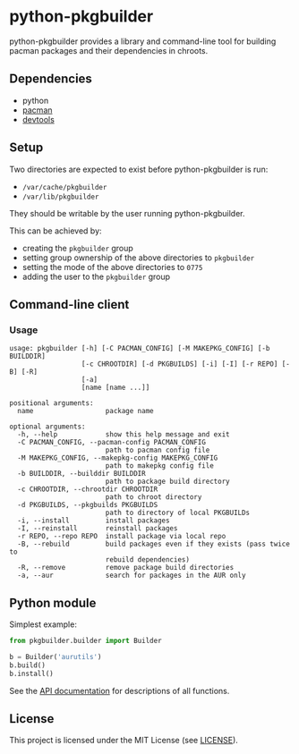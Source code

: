 # python-pkgbuilder

python-pkgbuilder provides a library and command-line tool for building pacman
packages and their dependencies in chroots.

## Dependencies

* python
* [pacman](https://www.archlinux.org/packages/core/x86_64/pacman/)
* [devtools](https://www.archlinux.org/packages/extra/any/devtools/)

## Setup

Two directories are expected to exist before python-pkgbuilder is run:

* `/var/cache/pkgbuilder`
* `/var/lib/pkgbuilder`

They should be writable by the user running python-pkgbuilder.

This can be achieved by:

* creating the `pkgbuilder` group
* setting group ownership of the above directories to `pkgbuilder`
* setting the mode of the above directories to `0775`
* adding the user to the `pkgbuilder` group

## Command-line client

### Usage

```
usage: pkgbuilder [-h] [-C PACMAN_CONFIG] [-M MAKEPKG_CONFIG] [-b BUILDDIR]
                  [-c CHROOTDIR] [-d PKGBUILDS] [-i] [-I] [-r REPO] [-B] [-R]
                  [-a]
                  [name [name ...]]

positional arguments:
  name                  package name

optional arguments:
  -h, --help            show this help message and exit
  -C PACMAN_CONFIG, --pacman-config PACMAN_CONFIG
                        path to pacman config file
  -M MAKEPKG_CONFIG, --makepkg-config MAKEPKG_CONFIG
                        path to makepkg config file
  -b BUILDDIR, --builddir BUILDDIR
                        path to package build directory
  -c CHROOTDIR, --chrootdir CHROOTDIR
                        path to chroot directory
  -d PKGBUILDS, --pkgbuilds PKGBUILDS
                        path to directory of local PKGBUILDs
  -i, --install         install packages
  -I, --reinstall       reinstall packages
  -r REPO, --repo REPO  install package via local repo
  -B, --rebuild         build packages even if they exists (pass twice to
                        rebuild dependencies)
  -R, --remove          remove package build directories
  -a, --aur             search for packages in the AUR only
```

## Python module

Simplest example:
```python
from pkgbuilder.builder import Builder

b = Builder('aurutils')
b.build()
b.install()
```

See the [API documentation][1] for descriptions of all functions.

[1]: https://jcrd.github.io/python-pkgbuilder/

## License

This project is licensed under the MIT License (see [LICENSE](LICENSE)).

